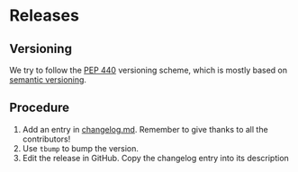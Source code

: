 # Releases

## Versioning

We try to follow the [PEP 440](https://peps.python.org/pep-0440/) versioning scheme, which is mostly based on [semantic versioning](https://semver.org/).

## Procedure

1. Add an entry in [changelog.md](../changelog.md). Remember to give thanks to all the contributors!
2. Use `tbump` to bump the version.
3. Edit the release in GitHub. Copy the changelog entry into its description
